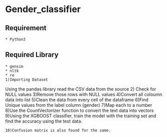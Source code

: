 # Gender_classifier

## Requirement
	* Python3

## Required Library
	* gensim
	* nltk
	* re
	1)Importing Dataset
Using the pandas library read the CSV data from the source
	2) Check for NULL values
	3)Remove those rows with NULL values
	4)Convert all coloumn data into list 
	5)Clean the data from every cell of the dataframe
	6)Find Unique values from the label column (gender)
	7)Map each to a number
	8)Use the CountVectorizer function to convert the text data into vectors
	9)Using the XGBOOST classifier, train the model with the training set and find the accuracy using the test data.

	10)Confusion matrix is also found for the same.


